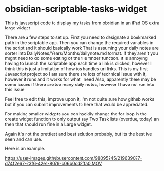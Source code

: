 # obsidian-scriptable-tasks-widget
This is javascript code to display my tasks from obsidian in an iPad OS extra large widget

There are a few steps to set up. First you need to designate a bookmarked path in the scriptable app. Then you can change the required variables in the script and it should basically work
That is assuming your daily notes are sorter into DailyNotes/Years/Months/dailynote.md format. If they aren't you might need to do some editing of the file finder function.
It is annoying having to launch the scriptable app each time a link is clicked, however I think this is just a limitation of how ios handles uri links.
This is my first Javascript project so I am sure there are lots of technical issue with it, however it runs and it works for what I need
Also, apparently there may be some issues if there are too many daily notes, however I have not run into this issue

Feel free to edit this, improve upon it, I'm not quite sure how github works but if you can submit improvements to here that would be appreciated.

For making smaller widgets you can hackily change the for loop in the create widget function to only output say Two Task lists (overdue, today) an then that should run fine in a Large widget.

Again it's not the prettiest and best solution probably, but its the best ive seen and can use.

Here is an example.

https://user-images.githubusercontent.com/98095245/219639077-d74f2e67-23f6-42e1-8079-c06b0cd8ffa0.MOV

